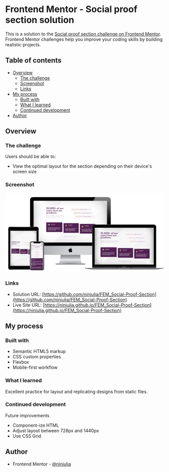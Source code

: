 # Frontend Mentor - Social proof section solution

This is a solution to the [Social proof section challenge on Frontend Mentor](https://www.frontendmentor.io/challenges/social-proof-section-6e0qTv_bA). Frontend Mentor challenges help you improve your coding skills by building realistic projects.

## Table of contents

- [Overview](#overview)
  - [The challenge](#the-challenge)
  - [Screenshot](#screenshot)
  - [Links](#links)
- [My process](#my-process)
  - [Built with](#built-with)
  - [What I learned](#what-i-learned)
  - [Continued development](#continued-development)
- [Author](#author)

## Overview

### The challenge

Users should be able to:

- View the optimal layout for the section depending on their device's screen size

### Screenshot

![screenshot](screenshot.PNG?raw=true)

### Links

- Solution URL: [https://github.com/ninjulia/FEM_Social-Proof-Section](https://github.com/ninjulia/FEM_Social-Proof-Section)
- Live Site URL: [https://ninjulia.github.io/FEM_Social-Proof-Section](https://ninjulia.github.io/FEM_Social-Proof-Section)

## My process

### Built with

- Semantic HTML5 markup
- CSS custom properties
- Flexbox
- Mobile-first workflow

### What I learned

Excellent practice for layout and replicating designs from static files.

### Continued development

Future improvements

- Component-ize HTML
- Adjust layout between 728px and 1440px
- Use CSS Grid

## Author

- Frontend Mentor - [@ninjulia](https://www.frontendmentor.io/profile/ninjulia)
